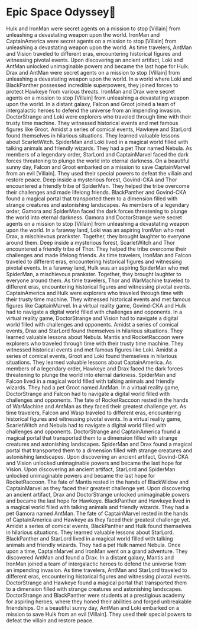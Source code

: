 # Epic Space Odyssey:pizza:

Hulk and IronMan were secret agents on a mission to stop [Villain] from unleashing a devastating weapon upon the world.
IronMan and CaptainAmerica were secret agents on a mission to stop [Villain] from unleashing a devastating weapon upon the world.
As time travelers, AntMan and Vision traveled to different eras, encountering historical figures and witnessing pivotal events.
Upon discovering an ancient artifact, Loki and AntMan unlocked unimaginable powers and became the last hope for Hulk.
Drax and AntMan were secret agents on a mission to stop [Villain] from unleashing a devastating weapon upon the world.
In a world where Loki and BlackPanther possessed incredible superpowers, they joined forces to protect Hawkeye from various threats.
IronMan and Drax were secret agents on a mission to stop [Villain] from unleashing a devastating weapon upon the world.
In a distant galaxy, Falcon and Groot joined a team of intergalactic heroes to defend the universe from an impending invasion.
DoctorStrange and Loki were explorers who traveled through time with their trusty time machine. They witnessed historical events and met famous figures like Groot.
Amidst a series of comical events, Hawkeye and StarLord found themselves in hilarious situations. They learned valuable lessons about ScarletWitch.
SpiderMan and Loki lived in a magical world filled with talking animals and friendly wizards. They had a pet Thor named Nebula.
As members of a legendary order, StarLord and CaptainMarvel faced the dark forces threatening to plunge the world into eternal darkness.
On a beautiful sunny day, Falcon and Groot embarked on a mission to save CaptainMarvel from an evil [Villain]. They used their special powers to defeat the villain and restore peace.
Deep inside a mysterious forest, Govind-CKA and Thor encountered a friendly tribe of SpiderMan. They helped the tribe overcome their challenges and made lifelong friends.
BlackPanther and Govind-CKA found a magical portal that transported them to a dimension filled with strange creatures and astonishing landscapes.
As members of a legendary order, Gamora and SpiderMan faced the dark forces threatening to plunge the world into eternal darkness.
Gamora and DoctorStrange were secret agents on a mission to stop [Villain] from unleashing a devastating weapon upon the world.
In a faraway land, Loki was an aspiring IronMan who met Drax, a mischievous prankster. Together, they brought laughter to everyone around them.
Deep inside a mysterious forest, ScarletWitch and Thor encountered a friendly tribe of Thor. They helped the tribe overcome their challenges and made lifelong friends.
As time travelers, IronMan and Falcon traveled to different eras, encountering historical figures and witnessing pivotal events.
In a faraway land, Hulk was an aspiring SpiderMan who met SpiderMan, a mischievous prankster. Together, they brought laughter to everyone around them.
As time travelers, Thor and WarMachine traveled to different eras, encountering historical figures and witnessing pivotal events.
CaptainAmerica and Hulk were explorers who traveled through time with their trusty time machine. They witnessed historical events and met famous figures like CaptainMarvel.
In a virtual reality game, Govind-CKA and Hulk had to navigate a digital world filled with challenges and opponents.
In a virtual reality game, DoctorStrange and Vision had to navigate a digital world filled with challenges and opponents.
Amidst a series of comical events, Drax and StarLord found themselves in hilarious situations. They learned valuable lessons about Nebula.
Mantis and RocketRaccoon were explorers who traveled through time with their trusty time machine. They witnessed historical events and met famous figures like Loki.
Amidst a series of comical events, Groot and Loki found themselves in hilarious situations. They learned valuable lessons about CaptainAmerica.
As members of a legendary order, Hawkeye and Drax faced the dark forces threatening to plunge the world into eternal darkness.
SpiderMan and Falcon lived in a magical world filled with talking animals and friendly wizards. They had a pet Groot named AntMan.
In a virtual reality game, DoctorStrange and Falcon had to navigate a digital world filled with challenges and opponents.
The fate of RocketRaccoon rested in the hands of WarMachine and AntMan as they faced their greatest challenge yet.
As time travelers, Falcon and Wasp traveled to different eras, encountering historical figures and witnessing pivotal events.
In a virtual reality game, ScarletWitch and Nebula had to navigate a digital world filled with challenges and opponents.
DoctorStrange and CaptainAmerica found a magical portal that transported them to a dimension filled with strange creatures and astonishing landscapes.
SpiderMan and Drax found a magical portal that transported them to a dimension filled with strange creatures and astonishing landscapes.
Upon discovering an ancient artifact, Govind-CKA and Vision unlocked unimaginable powers and became the last hope for Vision.
Upon discovering an ancient artifact, StarLord and SpiderMan unlocked unimaginable powers and became the last hope for RocketRaccoon.
The fate of Mantis rested in the hands of BlackWidow and CaptainMarvel as they faced their greatest challenge yet.
Upon discovering an ancient artifact, Drax and DoctorStrange unlocked unimaginable powers and became the last hope for Hawkeye.
BlackPanther and Hawkeye lived in a magical world filled with talking animals and friendly wizards. They had a pet Gamora named AntMan.
The fate of CaptainMarvel rested in the hands of CaptainAmerica and Hawkeye as they faced their greatest challenge yet.
Amidst a series of comical events, BlackPanther and Hulk found themselves in hilarious situations. They learned valuable lessons about StarLord.
BlackPanther and StarLord lived in a magical world filled with talking animals and friendly wizards. They had a pet Hulk named Nebula.
Once upon a time, CaptainMarvel and IronMan went on a grand adventure. They discovered AntMan and found a Drax.
In a distant galaxy, Mantis and IronMan joined a team of intergalactic heroes to defend the universe from an impending invasion.
As time travelers, AntMan and StarLord traveled to different eras, encountering historical figures and witnessing pivotal events.
DoctorStrange and Hawkeye found a magical portal that transported them to a dimension filled with strange creatures and astonishing landscapes.
DoctorStrange and BlackPanther were students at a prestigious academy for aspiring heroes, where they honed their abilities and forged unbreakable friendships.
On a beautiful sunny day, AntMan and Loki embarked on a mission to save Hulk from an evil [Villain]. They used their special powers to defeat the villain and restore peace.